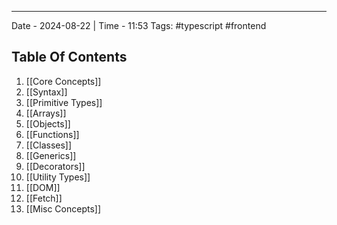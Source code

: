 ----
Date - 2024-08-22  |  Time - 11:53
Tags: #typescript #frontend 

## Table Of Contents

1. [[Core Concepts]]
2. [[Syntax]]
3. [[Primitive Types]]
4. [[Arrays]]
5. [[Objects]]
6. [[Functions]]
7. [[Classes]]
8. [[Generics]]
9. [[Decorators]]
10. [[Utility Types]]
11. [[DOM]]
12. [[Fetch]]
13. [[Misc Concepts]]

